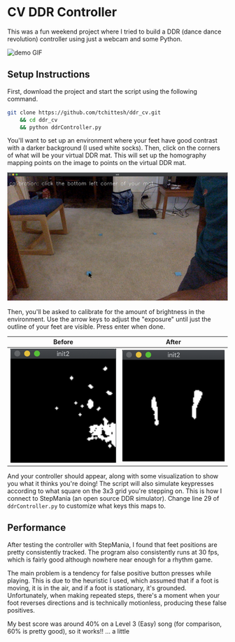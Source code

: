# CV DDR Controller

This was a fun weekend project where I tried to build a DDR
(dance dance revolution) controller using just a webcam and some Python.

![demo GIF](img/demo.gif)

## Setup Instructions

First, download the project and start the script using the following command.

```bash
git clone https://github.com/tchittesh/ddr_cv.git
    && cd ddr_cv
    && python ddrController.py
```

You'll want to set up an environment where your feet have good contrast with
a darker background (I used white socks). Then, click on the corners of
what will be your virtual DDR mat. This will set up the homography mapping
points on the image to points on the virtual DDR mat.

![homography_screenshot](img/homography.png)

Then, you'll be asked to calibrate for the amount of brightness in the
environment. Use the arrow keys to adjust the "exposure" until just the
outline of your feet are visible. Press enter when done.

Before | After
:-------------------------:|:-------------------------:
![threshold_before_screenshot](img/threshold_before.png) | ![threshold_after_screenshot](img/threshold_after.png)

And your controller should appear, along with some visualization to show you
what it thinks you're doing! The script will also simulate keypresses
according to what square on the 3x3 grid you're stepping on. This is how I
connect to StepMania (an open source DDR simulator). Change line 29
of `ddrController.py` to customize what keys this maps to.

## Performance

After testing the controller with StepMania, I found that feet
positions are pretty consistently tracked. The program also consistently runs
at 30 fps, which is fairly good although nowhere near enough for a rhythm game.

The main problem is a tendency for false positive button presses while playing.
This is due to the heuristic I used, which assumed that if a foot is moving, it
is in the air, and if a foot is stationary, it's grounded.
Unfortunately, when making repeated steps, there's a moment when your foot
reverses directions and is technically motionless, producing these false
positives.

My best score was around 40% on a Level 3 (Easy) song
(for comparison, 60% is pretty good), so it works!! ... a little
